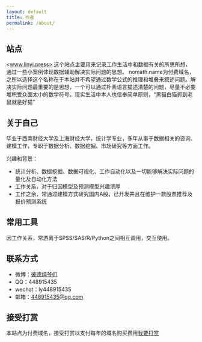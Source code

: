 ```yaml
---
layout: default
title: 作者
permalink: /about/
---
```

## 站点 ##
<www.linyi.press> 这个站点主要用来记录工作生活中和数据有关的所思所想，通过一些小案例体现数据辅助解决实际问题的思想。 nomath.name为付费域名，之所以选择这个名称在于本站并不希望通过数学公式的推理和堆叠来叙述问题。解决实际问题最重要的是思想，一个可以通过朴素语言描述清楚的问题，尽量不必要堆积受众面太小的数学符号。现实生活中本人也信奉简单原则，“黑猫白猫抓到老鼠就是好猫”



## 关于自己 ##
毕业于西南财经大学及上海财经大学，统计学专业，多年从事于数据相关的咨询、建模工作，专职于数据分析、数据挖掘、市场研究等方面工作。

兴趣和背景：

- 统计分析、数据挖掘、数据可视化、工作自动化以及一切能够解决实际问题的量化及自动化方法
- 工作关系，对于归因模型及预测模型兴趣浓厚
- 工作之余，常通过建模方式研究国内A股，已开发并且在维护一款股票推荐及报价预测系统



## 常用工具 ##

因工作关系，常游离于SPSS/SAS/R/Python之间相互调用，交互使用。 



## 联系方式 ##

- 微博：[彼德纯爷们](http://weibo.com/2100953575 "彼德纯爷们")
- QQ：448915435
- wechat：ly448915435
- 邮箱：[448915435@qq.com](448915435@qq.com "448915435@qq.com")



## 接受打赏 ##

本站点为付费域名，接受打赏以支付每年的域名购买费用<a href="http://www.dashangcloud.com/sh/878938" target="_blank">我要打赏</a>

<br>